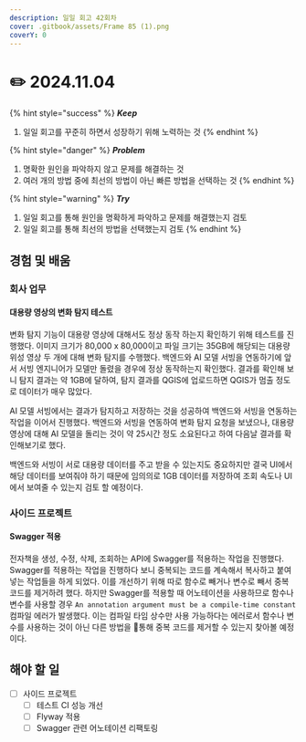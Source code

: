 ```yaml
---
description: 일일 회고 42회차
cover: .gitbook/assets/Frame 85 (1).png
coverY: 0
---
```


# ✏️ 2024.11.04

{% hint style="success" %}
_**Keep**_

1. 일일 회고를 꾸준히 하면서 성장하기 위해 노력하는 것
{% endhint %}

{% hint style="danger" %}
_**Problem**_

1. 명확한 원인을 파악하지 않고 문제를 해결하는 것
2. 여러 개의 방법 중에 최선의 방법이 아닌 빠른 방법을 선택하는 것
{% endhint %}

{% hint style="warning" %}
_**Try**_

1. 일일 회고를 통해 원인을 명확하게 파악하고 문제를 해결했는지 검토
2. 일일 회고를 통해 최선의 방법을 선택했는지 검토
{% endhint %}

## 경험 및 배움

### 회사 업무

#### 대용량 영상의 변화 탐지 테스트

변화 탐지 기능이 대용량 영상에 대해서도 정상 동작 하는지 확인하기 위해 테스트를 진행했다. 이미지 크기가 80,000 x 80,000이고 파일 크기는 35GB에 해당되는 대용량 위성 영상 두 개에 대해 변화 탐지를 수행했다. 백엔드와 AI 모델 서빙을 연동하기에 앞서 서빙 엔지니어가 모델만 돌렸을 경우에 정상 동작하는지 확인했다. 결과를 확인해 보니 탐지 결과는 약 1GB에 달하여, 탐지 결과를 QGIS에 업로드하면 QGIS가 멈출 정도로 데이터가 매우 많았다.

AI 모델 서빙에서는 결과가 탐지하고 저장하는 것을 성공하여 백엔드와 서빙을 연동하는 작업을 이어서 진행했다. 백엔드와 서빙을 연동하여 변화 탐지 요청을 보냈으나, 대용량 영상에 대해 AI 모델을 돌리는 것이 약 25시간 정도 소요된다고 하여 다음날 결과를 확인해보기로 했다.

백엔드와 서빙이 서로 대용량 데이터를 주고 받을 수 있는지도 중요하지만 결국 UI에서 해당 데이터를 보여줘야 하기 때문에 임의의로 1GB 데이터를 저장하여 조회 속도나 UI에서 보여줄 수 있는지 검토 할 예정이다.



### 사이드 프로젝트

#### Swagger 적용

전자책을 생성, 수정, 삭제, 조회하는 API에 Swagger를 적용하는 작업을 진행했다. Swagger를 적용하는 작업을 진행하다 보니 중복되는 코드를 계속해서 복사하고 붙여넣는 작업들을 하게 되었다. 이를 개선하기 위해 따로 함수로 빼거나 변수로 빼서 중복 코드를 제거하려 했다. 하지만 Swagger를 적용할 때 어노테이션을 사용하므로 함수나 변수를 사용할 경우 `An annotation argument must be a compile-time constant` 컴파일 에러가 발생했다. 이는 컴파일 타임 상수만 사용 가능하다는 에러로서 함수나 변수를 사용하는 것이 아닌 다른 방법을 통해 중복 코드를 제거할 수 있는지 찾아볼 예정이다.



## 해야 할 일

* [ ] 사이드 프로젝트
  * [ ] 테스트 CI 성능 개선
  * [ ] Flyway 적용
  * [ ] Swagger 관련 어노테이션 리팩토링
